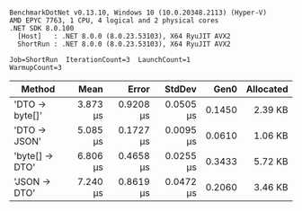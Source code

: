 ```

BenchmarkDotNet v0.13.10, Windows 10 (10.0.20348.2113) (Hyper-V)
AMD EPYC 7763, 1 CPU, 4 logical and 2 physical cores
.NET SDK 8.0.100
  [Host]   : .NET 8.0.0 (8.0.23.53103), X64 RyuJIT AVX2
  ShortRun : .NET 8.0.0 (8.0.23.53103), X64 RyuJIT AVX2

Job=ShortRun  IterationCount=3  LaunchCount=1  
WarmupCount=3  

```
| Method         | Mean     | Error     | StdDev    | Gen0   | Allocated |
|--------------- |---------:|----------:|----------:|-------:|----------:|
| &#39;DTO → byte[]&#39; | 3.873 μs | 0.9208 μs | 0.0505 μs | 0.1450 |   2.39 KB |
| &#39;DTO → JSON&#39;   | 5.085 μs | 0.1727 μs | 0.0095 μs | 0.0610 |   1.06 KB |
| &#39;byte[] → DTO&#39; | 6.806 μs | 0.4658 μs | 0.0255 μs | 0.3433 |   5.72 KB |
| &#39;JSON → DTO&#39;   | 7.240 μs | 0.8619 μs | 0.0472 μs | 0.2060 |   3.46 KB |
